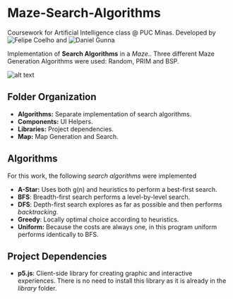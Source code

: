 # Maze-Search-Algorithms
Coursework for Artificial Intelligence class @ PUC Minas. Developed by ![Felipe Coelho](https://github.com/Lodur03) and ![Daniel Gunna](https://github.com/DanielGunna)


Implementation of **Search Algorithms** in a *Maze*.. Three different Maze Generation Algorithms were used: Random, PRIM and BSP. 

![alt text](https://i.imgur.com/bC8yRer.png)


## Folder Organization
- **Algorithms:** Separate implementation of search algorithms.
- **Components:** UI Helpers.
- **Libraries:** Project dependencies.
- **Map:** Map Generation and Search.

## Algorithms
For this work, the following *search algorithms* were implemented
- **A-Star:** Uses both g(n) and heuristics to perform a best-first search.
- **BFS**: Breadth-first search performs a level-by-level search.
- **DFS**: Depth-first search explores as far as possible and then performs *backtracking*.
- **Greedy**: Locally optimal choice according to heuristics.
- **Uniform:** Because the costs are always one, in this program uniform performs identically to BFS.

## Project Dependencies
- **p5.js**:  Client-side library for creating graphic and interactive experiences. There is no need to install this library as it is already in the *library* folder.
